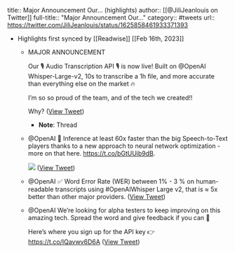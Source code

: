 title:: Major Announcement  Our... (highlights)
author:: [[@JiliJeanlouis on Twitter]]
full-title:: "Major Announcement  Our..."
category:: #tweets
url:: https://twitter.com/JiliJeanlouis/status/1625858461933371393

- Highlights first synced by [[Readwise]] [[Feb 16th, 2023]]
	- MAJOR ANNOUNCEMENT 
	  
	  Our 🎙 Audio Transcription API 🎙 is now live! Built on @OpenAI Whisper-Large-v2, 10s to transcribe a 1h file, and more accurate than everything else on the market 🔥
	  
	  I’m so so proud of the team, and of the tech we created!!
	  
	  Why? ([View Tweet](https://twitter.com/JiliJeanlouis/status/1625858461933371393))
		- **Note**: Thread
	- @OpenAI 🚀 Inference at least 60x faster than the big Speech-to-Text players thanks to a new approach to neural network optimization - more on that here.
	  https://t.co/bGtUUib9dB. 
	  
	  ![](https://pbs.twimg.com/media/FpA1pvBaYAYG0sx.jpg) ([View Tweet](https://twitter.com/JiliJeanlouis/status/1625858463409795075))
	- @OpenAI ✅ Word Error Rate (WER) between 1% - 3 % on human-readable transcripts using #OpenAIWhisper Large v2, that is ≈ 5x better than other major providers. ([View Tweet](https://twitter.com/JiliJeanlouis/status/1625858466001850372))
	- @OpenAI We’re looking for alpha testers to keep improving on this amazing tech. Spread the word and give feedback if you can 🙏
	  
	  Here’s where you sign up for the API key 👉 https://t.co/IQavwv6D6A ([View Tweet](https://twitter.com/JiliJeanlouis/status/1625858467243360259))